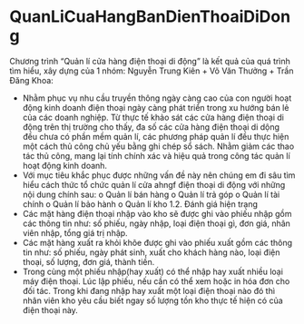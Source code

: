 # QuanLiCuaHangBanDienThoaiDiDong
Chương trình “Quản lí cửa hàng điện thoại di động” là kết quả của quá trình tìm hiểu, xây dựng của 1 nhóm: Nguyễn Trung Kiên + Võ Văn Thưởng + Trần Đăng Khoa:
-	Nhằm phục vụ nhu cầu truyền thông ngày càng cao của con người hoạt động kinh doanh điện thoại ngày càng phát triển trong xu hướng bán lẻ của các doanh nghiệp. Từ thực tế khảo sát các cửa hàng điện thoại di động trên thị trường cho thấy, đa số các cửa hàng điện thoại di dộng đều chưa có phần mềm quản lí, các phương pháp quản lí đều thực hiện  một cách thủ công chủ yếu bằng ghi chép sổ sách. Nhằm giảm các thao tác thủ công, mang lại tính chính xác và hiệu quả trong công tác quản lí hoạt động kinh doanh.
-	Với mục tiêu khắc phục được những vấn đề này nên chúng em đi sâu tìm hiểu cách thức tổ chức quản lí cửa ahngf điện thoại di động với những nội dung chính sau:
o	Quản lí bán hàng
o	Quản lí trả góp
o	Quản lí tài chính
o	Quản lí bảo hành
o	Quản lí kho 
1.2.	Đánh giá hiện trạng
-	Các mặt hàng điện thoại nhập vào kho sẽ được ghi vào phiếu nhập gồm các thông tin như: số phiếu, ngày nhập, loại điện thoại gì, đơn giá, nhân viên nhập, tổng giá trị nhập.
-	Các mặt hàng xuất ra khỏi khõe được ghi vào phiếu xuất gồm các thông tin như: số phiếu, ngày phát sinh, xuất cho khách hàng nào, loại điện thoại, số lượng, đơn giá, thành tiền.
-	Trong cùng một phiếu nhập(hay xuất) có thể nhập hay xuất nhiều loại máy điện thoại. Lúc lập phiếu, nếu cần có thể xem hoặc in hóa đơn cho đối tác. Trong khi đang nhập hay xuất một loại điện thoại nào đó thì nhân viên kho yêu cầu biết ngay số lượng tồn kho thực tế hiện có của điện thoại này.


